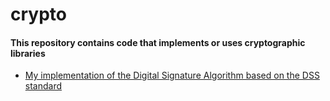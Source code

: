 # crypto
#### This repository contains code that implements or uses cryptographic libraries
* [My implementation of the Digital Signature Algorithm based on the DSS standard](/DSS/src/)
